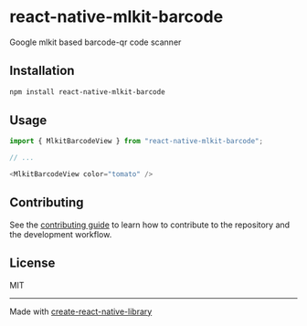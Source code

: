 # react-native-mlkit-barcode
Google mlkit based barcode-qr code scanner
## Installation

```sh
npm install react-native-mlkit-barcode
```

## Usage

```js
import { MlkitBarcodeView } from "react-native-mlkit-barcode";

// ...

<MlkitBarcodeView color="tomato" />
```

## Contributing

See the [contributing guide](CONTRIBUTING.md) to learn how to contribute to the repository and the development workflow.

## License

MIT

---

Made with [create-react-native-library](https://github.com/callstack/react-native-builder-bob)
